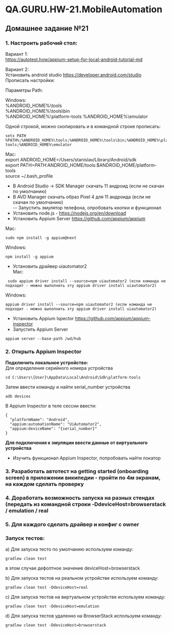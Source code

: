 # QA.GURU.HW-21.MobileAutomation
## Домашнее задание №21


### 1. Настроить рабочий стол:   
Вариант 1:   
https://autotest.how/appium-setup-for-local-android-tutorial-md   

Вариант 2:   
Установить android studio https://developer.android.com/studio   
Прописать настройки:
  
Параметры Path:   

Windows:   
%ANDROID_HOME%\tools   
%ANDROID_HOME%\tools\bin   
%ANDROID_HOME%\platform-tools
%ANDROID_HOME%\emulator   

Одной строкой, можно скопировать и в командной строке прописать: 
```shell
setx PATH %PATH%;%ANDROID_HOME%\tools;%ANDROID_HOME%\tools\bin;%ANDROID_HOME%\platform-tools;%ANDROID_HOME%\emulator
```

Mac:  
export ANDROID_HOME=/Users/stanislav/Library/Android/sdk   
export PATH=$PATH:$ANDROID_HOME/tools:$ANDROID_HOME/platform-tools   
source ~/.bash_profile      
- В Android Studio -> SDK Manager скачать 11 андроид (если не скачан по умолчанию)   
- В AVD Manager скачать образ Pixel 4 для 11 андроида (если не скачан по умолчанию)   
-- Запустить эмулятор телефона, опробовать кнопки и функционал
- Установить node.js - https://nodejs.org/en/download   
- Установить Appium Server https://github.com/appium/appium

Mac:
```shell
sudo npm install -g appium@next
```    
Windows: 
```shell
npm install -g appium
```

- Установить драйвер uiautomator2   
 Mac:
```shell
 sudo appium driver install --source=npm uiautomator2 (если команда не подходит - можно выполнить эту appium driver install uiautomator2)
```   
 Windows:
 ```shell
 appium driver install --source=npm uiautomator2 (если команда не подходит - можно выполнить эту appium driver install uiautomator2)
```  

- Установить Appium Ispector https://github.com/appium/appium-inspector   
- Запустить Appium Server    
```shell
appium server --base-path /wd/hub
```
### 2. Открыть Appium Inspector
**Подключить локальное устройство:**   
Для определения серийного номера устройства
```shell
cd C:\Users\{User}\AppData\Local\Android\Sdk\platform-tools
```
Затем ввести команду и найти serial_number устройства
```shell
adb devices
```
В Appium Inspector в теле сессии ввести:
```shell
{
  "platformName": "Android",
  "appium:automationName": "UiAutomator2",
  "appium:deviceName": "{serial_number}"
}
```
**Для подключения к эмуляции ввести данные от виртуального устройства**
- Изучить функционал Appium Inspector, попробовать найти локатор

### 3. Разработать автотест на getting started (onboarding screen) в приложении википедии - пройти по 4м экранам, на каждом сделать проверку

### 4. Доработать возможность запуска на разных стендах (передать из командной строки -DdeviceHost=browserstack / emulation / real

### 5. Для каждого сделать драйвер и конфиг с owner



### Запуск тестов: 
a) Для запуска тесто по умолчанию используем команду:
```shell
gradlew clean test
```
в этом случае дефолтное значение deviceHost=browserstack

b) Для запуска тестов на реальном устройстве используем команду:
```shell
gradlew clean test -DdeviceHost=real
```

c) Для запуска тестов на виртуальном устройстве используем команду:
```shell
gradlew clean test -DdeviceHost=emulation
```

d) Для запуска тестов удаленно на BrowserStack используем команду:
```shell
gradlew clean test -DdeviceHost=browserstack
```
